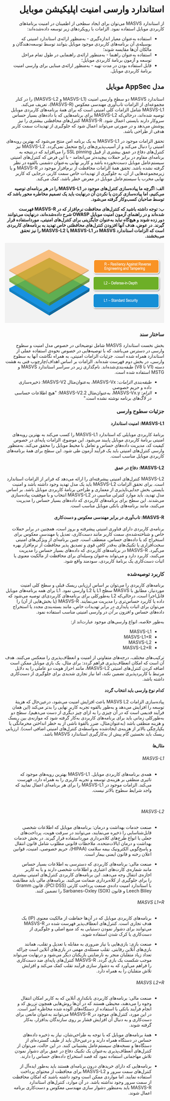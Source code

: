 <div dir="rtl" markdown="1">

# استاندارد وارسی امنیت اپلیکیشن موبایل

از استاندارد MASVS می‌توان برای ایجاد سطحی از اطمینان در امنیت برنامۀهای کاربردی موبایل استفاده نمود. الزامات با رویکردهای زیر توسعه داده‌شده‌اند:

- استفاده به‌عنوان معیار اندازه‌گیری - به‌منظور ارائه‌ی استاندارد امنیتی که بوسیله‌ی آن برنامه‌های کاربردی موجود موبایل بتوانند توسط توسعه‌دهندگان و مالکان آن‌ها مقایسه شوند؛
- استفاده به‌عنوان راهنما - به‌منطور ارائه‌ی راهنمایی در طول تمام مراحل توسعه و آزمون برنامۀ کاربردی موبایل؛
- قابل استفاده بودن در مدت تهیه - به‌منظور ارائه‌ی مبنایی برای وارسی امنیت برنامۀ کاربردی موبایل.

## مدل AppSec موبایل

استاندارد MASVS دو سطح وارسی امنیت (MASVS-L1 و MASVS-L2) را در کنار مجموعه‌ای از الزامات تاب‌آوری مهندسی معکوس (MASVS-R)، تعریف می‌کند. MASVS-L1 شامل الزامات کلی امنیتی است که برای همۀ برنامه‌های کاربردی موبایل توصیه شده‌اند، درحالی‌که MASVS-L2 برای برنامه‌هایی که با داده‌های بسیار حساس سروکار دارند بایستی اعمال شود. MASVS-R کنترل‌های محافظتی بیشتری را نیز پوشش می‌دهد و در صورتی می‌تواند اعمال شود که جلوگیری از تهدیدات سمت کاربر هدفی از طراحی باشد.

تحقق الزامات موجود در MASVS-L1 به یک برنامه امن منتج می‌شود که بهترین رویه‌های امنیتی را دنبال می‌کند و از آسیب‌پذیری‌های رایج متحمل نمی‌گردد. MASVS-L2 نیز کنترل‌های دفاع در عمق بیشتری از قبیل SSL pinning را می‌افزاید که درنتیجه به برنامه‌ای مقاوم در برابر حملات پیچیده‌تر می‌انجامد - با این فرض که کنترل‌های امنیتی سیستم‌عامل موبایل دست‌نخورده باشد و کاربر نهایی به‌عنوان دشمنی بالقوه در نظر گرفته نشده باشد. تحقق همهٔ الزامات محافظت از نرم‌افزار موجود در MASVS-R و یا زیرمجموعه‌هایی از آن، به جلوگیری از تهدیدات خاص سمت کاربر، درجایی که کاربر نهایی مخرب یا سیستم‌عامل موبایل در معرض خطر باشد، کمک می‌کند.

**الف: اگرچه ما پیاده‌سازی کنترل‌های موجود در MASVS-L1 را در هر برنامه‌ای توصیه می‌کنیم، اما پیاده‌سازی کردن یا نکردن آن درنهایت باید یک تصمیم مخاطره محور باشد که توسط صاحبان کسب‌وکار گرفته می‌شود.**

**ب: توجه داشته باشید که کنترل‌های محافظت نرم‌افزار که در MASVS-R فهرست شده‌اند و در راهنمای آزمون امنیت موبایل OWASP شرح داده‌شده‌اند، درنهایت می‌توانند دور زده شوند و هیچ‌گاه نباید به‌عنوان جایگزینی برای کنترل‌های امنیتی، مورداستفاده قرار گیرند. در عوض، هدف آنها افزودن کنترل‌های محافظتی خاص تهدید به برنامه‌های کاربردی است که الزامات استاندارد MASVS در MASVS-L1 یا MASVS-L2 را نیز تحقق می‌بخشند.**

<img src="images/masvs-levels-new.jpg" title="Verification Levels" width="600px" height="253px" />

### ساختار سند

بخش نخست استاندارد MASVS شامل توضیحاتی در خصوص مدل امنیت و سطوح وارسی در دسترس می‌باشد، که با توصیه‌هایی در خصوص نحوه‌ی استفاده عملی از استاندارد همراه شده است. جزئیات الزامات امنیتی، به همراه نگاشت آنها به سطوح وارسی، در بخش دوم فهرست شده‌اند. الزامات بر اساس اهداف/چارچوب فنی به هشت دسته (V1 تا V8) طبقه‌بندی‌شده‌اند. نام‌گذاری زیر در سراسر استاندارد MASVS و MSTG استفاده شده است.
- *طبقه‌بندی الزامات:* MASVS-Vx، به‌عنوان‌مثال MASVS-V2: 
ذخیره‌سازی داده و حریم خصوصی
- *الزام:* MASVS-Vx.y، به‌عنوان‌مثال MASVS-V2.2: "هیچ اطلاعات حساسی در لاگ‌های برنامه نوشته‌ نشده است."

### جزئیات سطوح وارسی

#### MASVS-L1: امنیت استاندارد

برنامهٔ کاربردی موبایلی که استاندارد MASVS-L1 را کسب می‌کند به بهترین رویه‌های امنیتی برنامهٔ کاربردی موبایل پایبند می‌شود. این موضوع، الزامات پایه‌ای در خصوص کیفیت کد، مدیریت داده‌های حساس و تعامل با محیط موبایل را محقق می‌کند. به‌منظور وارسی کنترل‌های امنیتی باید یک فرآیند آزمون طی شود. این سطح برای همهٔ برنامه‌های کاربردی موبایل مناسب است.

#### MASVS-L2: دفاع در عمق

MASVS-L2 کنترل‌های امنیتی پیشرفته‌ای را ارائه می‌دهد که فراتر از الزامات استاندارد است. برای تحقق الزامات MASVS-L2 باید یک مدل تهدید وجود داشته باشد و امنیت بایستی بخش جدایی‌ناپذیری از معماری و طراحی برنامۀ کاربردی موبایل باشد. بر اساس مدل تهدید، باید موارد کنترلی مناسبی در MASVS-L2 انتخاب و با موفقیت پیاده‌سازی می‌شدند. این سطح برای برنامه‌های کاربردی که داده‌های بسیار حساس را مدیریت می‌کنند، مانند برنامه‌های بانکی موبایل مناسب است.

#### MASVS-R: تاب‌آوری در برابر مهندسی معکوس و دست‌کاری

برنامه‌ی کاربردی دارای فناوری امنیتی پیشرفته و بروز است، همچنین در برابر حملات خاص و شناخته‌شده‌ی سمت کاربر مانند دست‌کاری، تعدیل یا مهندسی معکوس برای استخراج کد یا داده‌های حساس، منعطف است. چنین برنامه‌ای از ویژگی‌های امنیتی سخت‌افزاری یا تکنیک‌های به‌قدر کافی قوی و تصدیق پذیر محافظت از نرم‌افزار بهره می‌گیرد. MASVS-R در برنامه‌های کاربردی که داده‌های بسیار حساس را مدیریت می‌کنند، کاربرد دارد و می‌تواند به‌عنوان وسیله‌ای برای محافظت از مالکیت معنوی یا اثبات دست‌کاری یک برنامهٔ کاربردی، سودمند واقع شود.

### کاربرد توصیه‌شده

برنامه‌های کاربردی را می‌توان بر اساس ارزیابی ریسک قبلی و سطح کلی امنیت موردنیاز، مطابق با MASVS سطح L1 یا L2 وارسی نمود. L1 برای همه برنامه‌های موبایل قابل‌اجرا است، درحالی‌که L2 به‌طورکلی برای برنامه‌های کاربردی‌ای توصیه می‌شود که داده یا کاربرد حساس‌تری را مدیریت می‌نمایند. MASVS-R (یا بخش‌هایی از آن) را می‌توان برای اثبات پایداری در برابر تهدیدات خاص، مانند بسته‌بندی مجدد یا استخراج داده‌های حساس و *افزون بر آن* در وارسی امنیتی مناسب استفاده نمود.

به‌طور خلاصه، انواع وارسی‌های موجود عبارت‌اند از:

- MASVS-L1
- MASVS-L1+R
- MASVS-L2
- MASVS-L2+R

ترکیب‌های مختلف، درجه‌های متفاوتی از امنیت و انعطاف‌پذیری را منعکس می‌کنند. هدف آن است که امکان انعطاف‌پذیری فراهم گردد: برای مثال، یک بازی موبایل ممکن است اضافه کردن کنترل‌های امنیتی MASVS-L2، مانند احراز هویت دو عاملی را به دلایل مرتبط با کاربردپذیری تضمین نکند، اما نیاز تجاری شدیدی برای جلوگیری از دست‌کاری داشته باشد.

#### کدام نوع وارسی باید انتخاب گردد

پیاده‌سازی الزامات MASVS L2 باعث افزایش امنیت می‌شود، درعین‌حال که هزینهٔ توسعه را افزایش می‌دهد و به‌طور بالقوه تجربه کاربر نهایی را بدتر می‌کند (این همان فرآیند قدیمی است که در آن چیزی را به ازای چیز دیگری از دست می‌دهیم). سطح دو به‌طورکلی زمانی باید برای برنامه‌های کاربردی به‌کار گرفته شود که موازنه‌ی بین ریسک و هزینه منطقی باشد (به‌عنوان‌مثال، ضرر بالقوهٔ ناشی از به خطر انداختن محرمانگی یا یکپارچگی بالاتر از هزینه‌ی ایجادشده به‌واسطه‌ی کنترل‌های امنیتی اضافی است). ارزیابی ریسک باید نخستین گام پیش از به‌کارگیری استاندارد MASVS باشد.

##### مثال‌ها

###### MASVS-L1

- همه‌ی برنامه‌های کاربردی موبایل. MASVS-L1 بهترین رویه‌های موجود که تاثیری منطقی بر هزینه‌ی توسعه و تجربه کاربری را به همراه دارد، فهرست می‌کند. الزامات موجود در MASVS-L1 را برای هر برنامه‌ای اعمال نمایید که واجد شرایط سطوح بالاتر نیست.

<div style="page-break-after: always; visibility: hidden">
\pagebreak
</div>

###### MASVS-L2

- صنعت خدمات بهداشت و درمان: برنامه‌های موبایل که اطلاعات شخصی قابل‌شناسایی را ذخیره می‌نمایند، می‌توانند در سرقت هویت، پرداخت‌های جعلی یا انواع طرح‌های کلاه‌برداری مورداستفاده قرار گیرند. در بخش خدمات بهداشت و درمان ایالات‌متحده، ملاحظات قانونی مطلوب شامل قانون انتقال و پاسخ‌گویی الکترونیک بیمه سلامت (HIPAA)، حریم خصوصی، امنیت، قوانین اعلان رخنه و قانون ایمنی بیمار است.

- صنعت مالی: برنامه‌های کاربردی که دسترسی به اطلاعات بسیار حساس مانند شماره‌ی کارت‌های اعتباری و اطلاعات شخصی دارند و یا به کاربر اجازه‌ی انتقال وجه می‌دهند. این برنامه‌های کاربردی کنترل‌های امنیتی بیشتری را برای جلوگیری از کلاه‌برداری ضمانت می‌کنند. برنامه‌های مالی باید مطابقت با استاندارد امنیت داده‌ی صنعت پرداخت کارتی (PCI DSS)، قانون Gramm Leech Bliley و قانون Sarbanes-Oxley (SOX) را تضمین کنند.

###### MASVS L1+R

- برنامه‌های کاربردی موبایل که در آن‌ها حفاظت از مالکیت معنوی (IP) یک هدف تجاری است. کنترل‌های انعطاف‌پذیر فهرست شده در MASVS-R می‌توانند برای دشوار نمودن دستیابی به کد منبع اصلی و جلوگیری از دست‌کاری یا کرک شدن استفاده شوند.

- صنعت بازی: بازی‌هایی با نیاز ضروری به مقابله با تعدیل و تقلب، همانند بازی‌های آنلاین رقابتی. تقلب مسئله‌ی مهمی در بازی‌های آنلاین است چراکه تعداد زیاد متقلبان منجر به نارضایتی بازیکنان دیگر می‌شود و درنهایت می‌تواند موجب شکست یک بازی گردد. MASVS-R کنترل‌های پایه‌ای ضد دست‌کاری را فراهم می‌آورد که به دشوار سازی فرآیند تقلب کمک می‌کند و افزایش تلاش متقلبان را به همراه دارد.

###### MASVS L2+R

- صنعت مالی: برنامه‌های کاربردی بانکداری آنلاین که به کاربر امکان انتقال وجوه را می‌دهند، محیطی هستند که در آن‌ها روش‌هایی همچون تزریق کد و انجام فرآیند بانکی با استفاده از دستگاه‌های آلوده شده مخاطره آمیز است. در این مورد، کنترل‌های موجود در MASVS-R می‌توانند به‌عنوان مانعی برای دست‌کاری و به دنبال آن افزایش فشار بر روی سازندگان بدافزار، به‌کار گرفته شوند.

- همهٔ برنامه‌های موبایل که با توجه به طراحی‌شان، نیاز به ذخیره داده‌های حساس در دستگاه همراه دارند و درعین‌حال باید از طیف گسترده‌ای از دستگاه‌ها و نسخه‌های سیستم‌عامل پشتیبانی کنند. در این حالت، می‌توان از کنترل‌های انعطاف‌پذیری به‌عنوان یک تکنیک دفاع در عمق برای دشوار نمودن تلاش مهاجمانی استفاده نمود که قصد استخراج داده‌های حساس را دارند.

- برنامه‌هایی که دارای خریدهای درون برنامه‌ای هستند باید به‌طور ایده‌آل از کنترل‌های سمت سرور و MASVS-L2 برای محافظت از محتوای پرداخت استفاده نمایند. اما مواردی ممکن است وجود داشته باشند که امکان محافظت از سمت سرور وجود نداشته باشد. در آن موارد، کنترل‌های استاندارد MASVS-R باید به‌منظور دشوار سازی مهندسی معکوس و دست‌کاری برنامه اعمال شوند.

</div>
